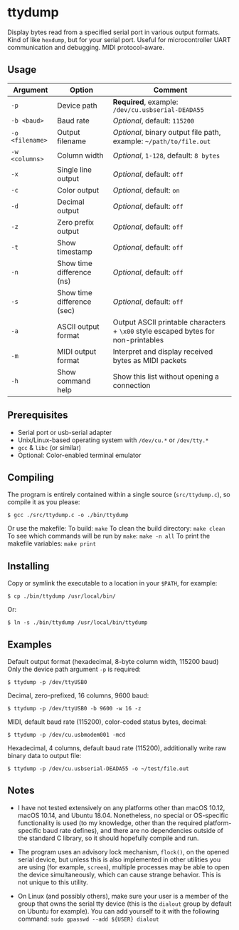# ttydump

Display bytes read from a specified serial port in various output formats.
Kind of like `hexdump`, but for your serial port.
Useful for microcontroller UART communication and debugging.
MIDI protocol-aware.

## Usage

Argument | Option | Comment
--- | --- | ---
`-p` | Device path | **Required**, example: `/dev/cu.usbserial-DEADA55`
`-b <baud>` | Baud rate | *Optional*, default: `115200`
`-o <filename>` | Output filename | *Optional*, binary output file path, example: `~/path/to/file.out`
`-w <columns>` | Column width | *Optional*, `1-128`, default: `8 bytes`
`-x` | Single line output | *Optional*, default: `off`
`-c` | Color output | *Optional*, default: `on`
`-d` | Decimal output | *Optional*, default: `off`
`-z` | Zero prefix output | *Optional*, default: `off`
`-t` | Show timestamp | *Optional*, default: `off`
`-n` | Show time difference (ns) | *Optional*, default: `off`
`-s` | Show time difference (sec) | *Optional*, default: `off`
`-a` | ASCII output format | Output ASCII printable characters + `\x00` style escaped bytes for non-printables
`-m` | MIDI output format | Interpret and display received bytes as MIDI packets
`-h` | Show command help | Show this list without opening a connection

## Prerequisites

* Serial port or usb-serial adapter
* Unix/Linux-based operating system with `/dev/cu.*` or `/dev/tty.*`
* `gcc` & `libc` (or similar)
* Optional: Color-enabled terminal emulator

## Compiling

The program is entirely contained within a single source (`src/ttydump.c`), so compile it as you please:
```
$ gcc ./src/ttydump.c -o ./bin/ttydump
```
Or use the makefile:
To build: `make`
To clean the build directory: `make clean`
To see which commands will be run by `make`: `make -n all`
To print the makefile variables: `make print`

## Installing

Copy or symlink the executable to a location in your `$PATH`, for example:

```
$ cp ./bin/ttydump /usr/local/bin/
```
Or:
```
$ ln -s ./bin/ttydump /usr/local/bin/ttydump
```

## Examples

Default output format (hexadecimal, 8-byte column width, 115200 baud)
Only the device path argument `-p` is required:
```
$ ttydump -p /dev/ttyUSB0
```

Decimal, zero-prefixed, 16 columns, 9600 baud:
```
$ ttydump -p /dev/ttyUSB0 -b 9600 -w 16 -z
```

MIDI, default baud rate (115200), color-coded status bytes, decimal:
```
$ ttydump -p /dev/cu.usbmodem001 -mcd
```

Hexadecimal, 4 columns, default baud rate (115200), additionally write raw binary data to output file:
```
$ ttydump -p /dev/cu.usbserial-DEADA55 -o ~/test/file.out
```

## Notes

* I have not tested extensively on any platforms other than macOS 10.12, macOS 10.14, and Ubuntu 18.04. Nonetheless, no special or OS-specific functionality is used (to my knowledge, other than the required platform-specific baud rate defines), and there are no dependencies outside of the standard C library, so it should hopefully compile and run.

* The program uses an advisory lock mechanism, `flock()`, on the opened serial device, but unless this is also implemented in other utilities you are using (for example, `screen`), multiple processes may be able to open the device simultaneously, which can cause strange behavior. This is not unique to this utility.

* On Linux (and possibly others), make sure your user is a member of the group that owns the serial tty device (this is the `dialout` group by default on Ubuntu for example). You can add yourself to it with the following command: `sudo gpasswd --add ${USER} dialout`

